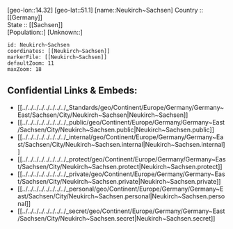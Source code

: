 ﻿---
location: [51.1,14.32] 
mapzoom: [7,12] 
mapmarker: city 
type: City
tags:
- geo/City


SpocWebEntityId: 32834
isDeleted: false
confidential: public

---
[geo-lon::14.32] 
[geo-lat::51.1] 
[name::Neukirch~Sachsen] 
Country :: [[Germany]]  
State :: [[Sachsen]]  
[Population::] 
[Unknown::] 


```leaflet
id: Neukirch~Sachsen
coordinates: [[Neukirch~Sachsen]] 
markerFile: [[Neukirch~Sachsen]] 
defaultZoom: 11 
maxZoom: 18
```


## Confidential Links & Embeds: 
- [[../../../../../../../../_Standards/geo/Continent/Europe/Germany/Germany~East/Sachsen/City/Neukirch~Sachsen|Neukirch~Sachsen]] 
- [[../../../../../../../../_public/geo/Continent/Europe/Germany/Germany~East/Sachsen/City/Neukirch~Sachsen.public|Neukirch~Sachsen.public]] 
- [[../../../../../../../../_internal/geo/Continent/Europe/Germany/Germany~East/Sachsen/City/Neukirch~Sachsen.internal|Neukirch~Sachsen.internal]] 
- [[../../../../../../../../_protect/geo/Continent/Europe/Germany/Germany~East/Sachsen/City/Neukirch~Sachsen.protect|Neukirch~Sachsen.protect]] 
- [[../../../../../../../../_private/geo/Continent/Europe/Germany/Germany~East/Sachsen/City/Neukirch~Sachsen.private|Neukirch~Sachsen.private]] 
- [[../../../../../../../../_personal/geo/Continent/Europe/Germany/Germany~East/Sachsen/City/Neukirch~Sachsen.personal|Neukirch~Sachsen.personal]] 
- [[../../../../../../../../_secret/geo/Continent/Europe/Germany/Germany~East/Sachsen/City/Neukirch~Sachsen.secret|Neukirch~Sachsen.secret]] 
